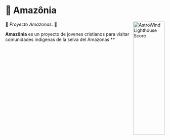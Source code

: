 # 🌱 Amazônia

<img src="https://raw.githubusercontent.com/onwidget/.github/main/resources/astrowind/lighthouse-score.png" align="right"
     alt="AstroWind Lighthouse Score" width="100" height="358">

🌟 _Proyecto Amazonas_. 🌟

**Amazônia** es un proyecto de jovenes cristianos para visitar comunidades indigenas de la selva del Amazonas **

